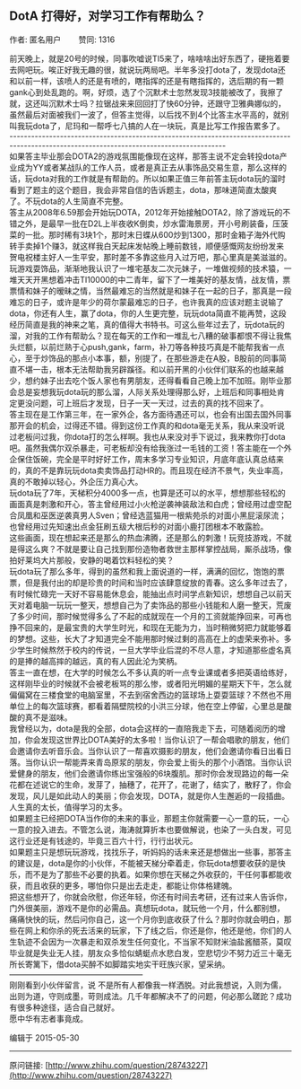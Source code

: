 ## DotA 打得好，对学习工作有帮助么？

作者: 匿名用户&nbsp;&nbsp;&nbsp;&nbsp;&nbsp;&nbsp;&nbsp;&nbsp;赞同: 1316


前天晚上，就是20号的时候，同事吹嘘说TI5来了，啥啥啥出好东西了，硬拖着要去网吧玩。唉正好我无趣的很，就说玩两局吧。半年多没打dota了，发现dota还和以前一样，该喷人的还是有喷的，瞎指挥的还是有瞎指挥的，选后期的有一颗gank心到处乱跑的。啊，好烦，选了个沉默术士忽然发现3技能被改了，我擦了就，这还叫沉默术士吗？拉锯战来来回回打了快60分钟，还跟守卫雅典娜似的，虽然最后对面被我们一波了，但答主觉得，以后找不到4个比答主水平高的，就别叫我玩dota了，尼玛和一帮呼七八搞的人在一块玩，真是比写工作报告累多了。<br>------------------------------------------------------------------------------------------------------------------------------------------<br>如果答主毕业那会DOTA2的游戏氛围能像现在这样，那答主说不定会转投dota产业成为YY或者某战队的工作人员，或者是真正去从事饰品交易生意，那么这样的话，玩dota对我的工作就是有帮助的。所以如果正值三年前答主玩dota玩的溜时看到了题主的这个题目，我会非常自信的告诉题主，dota，那味道简直太酸爽了。不玩dota的人生简直不完整。<br>答主从2008年6.59那会开始玩DOTA，2012年开始接触DOTA2，除了游戏玩的不错之外，是最早一批在D2L上半夜收K倒卖，炒水雷海景房，开小号刷装备，压菠菜的一批。那时稀有3块1个，那时末日蝶从600炒到1300，那时金箱子海外代购转手卖掉1个赚3，就这样我白天起床发帖晚上睡前数钱，顺便感慨网友纷纷发来贺电祝楼主好人一生平安，那时差不多靠这些月入过万吧，那心里真是美滋滋的。<br>玩游戏耍饰品，渐渐地我认识了一堆宅基友二次元妹子，一堆做视频的技术猿，一堆天天开黑想着冲击TI10000的中二青年，留下了一堆美好的基友情，战友情，票票情和妹子的暧昧之情，当然最难忘的当然就是和妹子在一起的日子，那真是一段难忘的日子，或许是年少的荷尔蒙最难忘的日子，也许我真的应该对题主说输了dota，你还有人生，赢了dota，你的人生更完整，玩玩dota简直不能再赞，这段经历简直是我的神来之笔，真的值得大书特书。可这么些年过去了，玩dota玩的溜，对我的工作有帮助么？现在每天的工作和一堆乱七八糟的破事都恨不得让我焦头烂额，以前烂熟于心push,gank，farm，补刀等各种技巧真是不能帮我省一点心，至于炒饰品的那点小本事，额，别提了，在那些游走在A股，B股前的同事简直不堪一击，根本无法帮助我另辟蹊径。和以前开黑的小伙伴们联系的也越来越少，想约妹子出去吃个饭人家也有男朋友，还得看看自己晚上加不加班。刚毕业那会总是妄想我玩dota玩的那么溜，人际关系处理得那么好，上班后和同事相处肯定更没问题，可上班后才发现，日子一天一天过，过去的真的找不回来了。<br>答主现在是工作第三年，在一家外企，各方面待遇还可以，也会有出国去国外同事那开会的机会，过得还不错。得到这份工作真的和dota毫无关系，我从来没听说过老板问过我，你dota打的怎么样啊。我也从来没对手下说过，我来教你打dota吧。虽然我偶尔双杀暴走，可老板却没有给我涨过一毛钱的工资！答主能在一个外企保住饭碗，完全是平时好好工作，周末多学习专业知识，月底年底认真总结来的，真的不是靠玩玩dota卖卖饰品打动HR的。而且现在经济不景气，失业率高，真的不敢掉以轻心，外企压力真心大。<br>玩dota玩了7年，天梯积分4000多一点，也算是还可以的水平，想想那些轻松的画面真是刺激和开心，答主曾经用过小火枪逆袭神装敌法和白虎；曾经用过虚空配合凤凰和巫医逆袭真男人Sven；曾经选蓝猫用一根紫苑杀的对面小黑屁滚尿流；也曾经用过先知速出点金狂刷五级大根后秒的对面小鹿打团根本不敢露脸。<br>这些画面，现在想起来还是那么的热血沸腾，还是那么的刺激！玩竞技游戏，不就是得这么爽？不就是要让自己找到那份造物者救世主那样掌控战局，厮杀战场，像拍好莱坞大片那般，安静的喝着饮料轻松的笑？<br>玩dota玩了那么多年，得到的虽然和我上面说道的一样，满满的回忆，饱饱的票票，但是我付出的却是珍贵的时间和当时应该肆意绽放的青春。这么多年过去了，有时候忙碌完一天好不容易能休息会，能抽出点时间学点新知识，想想自己以前天天对着电脑一玩玩一整天，想想自己为了卖饰品的那些小钱能和人磨一整天，荒废了多少时间，那时候觉得多么了不起的成就现在一个月的工资就能挣回来，可再也挣不回来的，是最宝贵的大学生时光，和现在无能为力，当时稍微努把力就能够着的梦想。这些，长大了才知道完全不能用那时候过剩的高高在上的虚荣来弥补。多少学生时候熬然于校内的传说，一旦大学毕业后混的不尽人意，才知道那些虚名真的是捧的越高摔的越远，真的有人因此沦为笑柄。<br>答主一直在想，在大学的时候怎么不多认真的听一点专业课或者多把英语给练好，这样刚毕业的时候就不会被老板骂的那么惨，或者阳光明媚的星期天下午，怎么就偏偏窝在三楼食堂的电脑室里，不去到宿舍西边的篮球场上耍耍篮球？不然也不用单位上的每次篮球赛，都看着隔壁院校的小洪三分球，他在空上停留，心里总是酸酸的真不是滋味。<br>我曾经以为，dota是我的全部，dota会这样的一直陪我走下去，可随着阅历的增加，你会发现这世界比DOTA美好的太多啦！当你认识了一帮会唱歌的朋友，他们会邀请你去听音乐会。当你认识了一帮喜欢摄影的朋友，他们会邀请你看日出看日落。当你认识一帮能弄来青岛原浆的朋友，你会爱上街头的那个小酒馆。当你认识爱健身的朋友，他们会邀请你练出宝强般的6块腹肌。那时你会发现路边的每一朵花都在述说它的生命，发芽了，抽穗了，花开了，花谢了，结实了，散籽了，你会发现，风儿是如此动人的美丽；你会发现，DOTA，就是你人生邂逅的一段插曲。<br>人生真的太长，值得学习的太多。<br>如果题主已经把DOTA当作你的未来的事业，那题主你就需要一心一意的玩，一心一意的投入进去。不管怎么说，海涛就算折本也要做解说，也染了一头白发，可见这行业还是有钱途的，毕竟三百六十行，行行出状元。<br>如果题主只是想玩玩游戏，找找乐子，听妈妈的话未来还是想做出一些事，那答主的建议是，dota是你的小伙伴，不能被天梯分牵着走，你玩dota想要收获的是快乐，而不是为了那些不必要的执着。如果你想在天梯之外收获的，干任何事都能收获，而且收获的更多，哪怕你只是出去走走，都能让你体格建魄。<br>把这些想开了，你就会欣慰，你还年轻，你还有时间去考研，还有过来人告诉你，门外很美丽，游戏不是你的必需品。真想玩dota，就玩他一个月，什么都别想，痛痛快快的玩，然后问你自己，这一个月你到底收获了什么？那时你就会明白，那些在网上和你杀的死去活来的玩家，下了线之后，你还是你，他还是他，你们的人生轨迹不会因为一次暴走和双杀发生任何变化，不当家不知财米油盐酱醋茶，莫叹毕业就是失业无人挂，朋友众多恰似蜻蜓点水悲白发，空悲切少不努力近三十毫无所长寄篱下，借dota买醉不如脚踏实地实干旺族兴家，望采纳。<br>—————————————————<br>刚刚看到小伙伴留言，说 不是所有人都像我一样洒脱。对此我想说，入则为儒，出则为道，守则成墨，苛则成法。几千年都解决不了的问题，何必那么蹉跎？成功有很多种途径，适合自己就好。<br>愿中华有志者事竟成。



编辑于 2015-05-30



---
原问链接: [http://www.zhihu.com/question/28743227](http://www.zhihu.com/question/28743227)